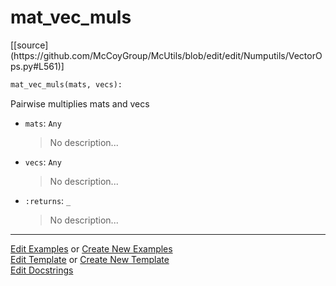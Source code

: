 # <a id="McUtils.Numputils.VectorOps.mat_vec_muls">mat_vec_muls</a>
<div class="docs-source-link" markdown="1">
[[source](https://github.com/McCoyGroup/McUtils/blob/edit/edit/Numputils/VectorOps.py#L561)]
</div>

```python
mat_vec_muls(mats, vecs): 
```
Pairwise multiplies mats and vecs
- `mats`: `Any`
    >No description...
- `vecs`: `Any`
    >No description...
- `:returns`: `_`
    >No description... 



___

[Edit Examples](https://github.com/McCoyGroup/McUtils/edit/gh-pages/ci/examples/McUtils/Numputils/VectorOps/mat_vec_muls.md) or 
[Create New Examples](https://github.com/McCoyGroup/McUtils/new/gh-pages/?filename=ci/examples/McUtils/Numputils/VectorOps/mat_vec_muls.md) <br/>
[Edit Template](https://github.com/McCoyGroup/McUtils/edit/gh-pages/ci/docs/McUtils/Numputils/VectorOps/mat_vec_muls.md) or 
[Create New Template](https://github.com/McCoyGroup/McUtils/new/gh-pages/?filename=ci/docs/templates/McUtils/Numputils/VectorOps/mat_vec_muls.md) <br/>
[Edit Docstrings](https://github.com/McCoyGroup/McUtils/edit/edit/Numputils/VectorOps.py#L561?message=Update%20Docs)